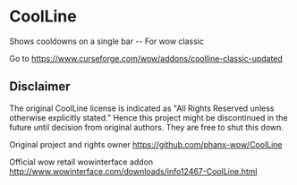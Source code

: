 # CoolLine
Shows cooldowns on a single bar -- For wow classic

Go to 
https://www.curseforge.com/wow/addons/coolline-classic-updated

## Disclaimer
The original CoolLine license is indicated as "All Rights Reserved unless otherwise explicitly stated."
Hence this project might be discontinued in the future until decision from original authors.
They are free to shut this down.

Original project and rights owner https://github.com/phanx-wow/CoolLine

Official wow retail wowinterface addon http://www.wowinterface.com/downloads/info12467-CoolLine.html
